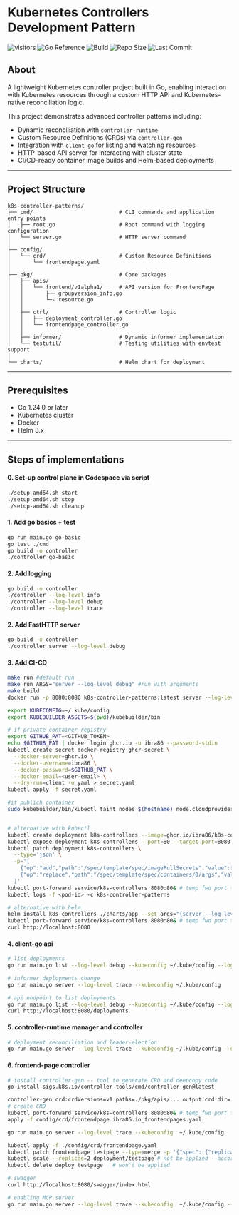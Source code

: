 # Kubernetes Controllers Development Pattern

![visitors](https://visitor-badge.laobi.icu/badge?page_id=ibra86.k8s-controller-patterns)
![Go Reference](https://img.shields.io/badge/go-reference-blue?logo=go)
![Build](https://github.com/ibra86/k8s-controller-patterns/actions/workflows/ci.yml/badge.svg)
![Repo Size](https://img.shields.io/github/repo-size/ibra86/k8s-controller-patterns)
![Last Commit](https://img.shields.io/github/last-commit/ibra86/k8s-controller-patterns)

## About

A lightweight Kubernetes controller project built in Go, enabling interaction with Kubernetes resources through a custom HTTP API and Kubernetes-native reconciliation logic.

This project demonstrates advanced controller patterns including:

- Dynamic reconciliation with `controller-runtime`
- Custom Resource Definitions (CRDs) via `controller-gen`
- Integration with `client-go` for listing and watching resources
- HTTP-based API server for interacting with cluster state
- CI/CD-ready container image builds and Helm-based deployments

---

## Project Structure

```text
k8s-controller-patterns/
├── cmd/                           # CLI commands and application entry points
│   ├── root.go                    # Root command with logging configuration
│   └── server.go                  # HTTP server command
│
├── config/
│   └── crd/                       # Custom Resource Definitions
│       └── frontendpage.yaml
│
├── pkg/                           # Core packages
│   ├── apis/
│   │   └── frontend/v1alpha1/     # API version for FrontendPage
│   │       ├── groupversion_info.go
│   │       └─- resource.go
│   │
│   ├── ctrl/                      # Controller logic
│   │   ├── deployment_controller.go
│   │   └── frontendpage_controller.go
│   │
│   ├── informer/                  # Dynamic informer implementation
│   └── testutil/                  # Testing utilities with envtest support
│
└── charts/                        # Helm chart for deployment
```

---

## Prerequisites

- Go 1.24.0 or later
- Kubernetes cluster
- Docker
- Helm 3.x

---

## Steps of implementations

#### 0. Set-up control plane in Codespace via script

```bash
./setup-amd64.sh start
./setup-amd64.sh stop
./setup-amd64.sh cleanup
```

#### 1. Add go basics + test

```bash
go run main.go go-basic
go test ./cmd
go build -o controller
./controller go-basic
```

#### 2. Add logging

```bash
go build -o controller
./controller --log-level info
./controller --log-level debug
./controller --log-level trace
```

#### 2. Add FastHTTP server

```bash
go build -o controller
./controller server --log-level debug
```

#### 3. Add CI-CD

```bash
make run #default run
make run ARGS="server --log-level debug" #run with arguments
make build
docker run -p 8080:8080 k8s-controller-patterns:latest server --log-level debug

export KUBECONFIG=~/.kube/config
export KUBEBUILDER_ASSETS=$(pwd)/kubebuilder/bin

# if private container-registry
export GITHUB_PAT=<GITHUB_TOKEN>
echo $GITHUB_PAT | docker login ghcr.io -u ibra86 --password-stdin
kubectl create secret docker-registry ghcr-secret \
  --docker-server=ghcr.io \
  --docker-username=ibra86 \
  --docker-password=$GITHUB_PAT \
  --docker-email=<user-email> \
  --dry-run=client -o yaml > secret.yaml
kubectl apply -f secret.yaml

#if publich container
sudo kubebuilder/bin/kubectl taint nodes $(hostname) node.cloudprovider.kubernetes.io/uninitialized=true:NoSchedule


# alternative with kubectl
kubectl create deployment k8s-controllers --image=ghcr.io/ibra86/k8s-controller-patterns:latest
kubectl expose deployment k8s-controllers --port=80 --target-port=8080 # creates a service
kubectl patch deployment k8s-controllers \
  --type='json' \
  -p='[
    {"op":"add","path":"/spec/template/spec/imagePullSecrets","value":[{"name":"ghcr-secret"}]},
    {"op":"replace","path":"/spec/template/spec/containers/0/args","value":["server","--log-level","debug"]}
  ]'
kubectl port-forward service/k8s-controllers 8080:80& # temp fwd port to a pod
kubectl logs -f <pod-id> -c k8s-controller-patterns

# alternative with helm
helm install k8s-controllers ./charts/app --set args="{server,--log-level,debug}"
kubectl port-forward service/k8s-controllers 8080:80& # temp fwd port to a pod
curl http://localhost:8080
```

#### 4. client-go api

```bash
# list deployments
go run main.go list --log-level debug --kubeconfig ~/.kube/config --log-level debug

# informer deployments change
go run main.go server --log-level trace --kubeconfig ~/.kube/config

# api endpoint to list deployments
go run main.go list --log-level debug --kubeconfig ~/.kube/config --log-level
curl http://localhost:8080/deployments
```

#### 5. controller-runtime manager and controller

```bash
# deployment reconciliation and leader-election
go run main.go server --log-level trace --kubeconfig ~/.kube/config --enable-leader-election=false --metrics-port=9090
```

#### 6. frontend-page controller

```bash
# install controller-gen -- tool to generate CRD and deepcopy code
go install sigs.k8s.io/controller-tools/cmd/controller-gen@latest

controller-gen crd:crdVersions=v1 paths=./pkg/apis/... output:crd:dir=./config/crd object paths=./pkg/apis/...
# create CRD
kubectl port-forward service/k8s-controllers 8080:80& # temp fwd port to a pod
apply -f config/crd/frontendpage.ibra86.io_frontendpages.yaml

go run main.go server --log-level trace --kubeconfig  ~/.kube/config

kubectl apply -f ./config/crd/frontendpage.yaml
kubectl patch frontendpage testpage --type=merge -p '{"spec": {"replicas": 3}}'
kubectl scale --replicas=2 deployment/testpage # not be applied - according to the state of reconcile.loop
kubectl delete deploy testpage   # won't be applied

# swagger
curl http://localhost:8080/swagger/index.html

# enabling MCP server
go run main.go server --log-level trace --kubeconfig  ~/.kube/config --enable-mcp
```
